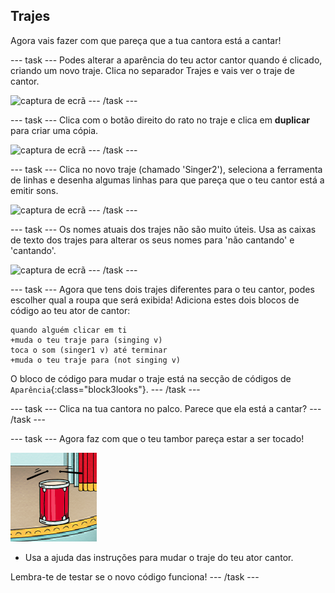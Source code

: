 ## Trajes

Agora vais fazer com que pareça que a tua cantora está a cantar!

--- task --- Podes alterar a aparência do teu actor cantor quando é clicado, criando um novo traje. Clica no separador Trajes e vais ver o traje de cantor.

![captura de ecrã](images/band-singer-costume-annotated.png) --- /task ---

--- task --- Clica com o botão direito do rato no traje e clica em **duplicar** para criar uma cópia.

![captura de ecrã](images/band-singer-duplicate.png) --- /task ---

--- task --- Clica no novo traje (chamado 'Singer2'), seleciona a ferramenta de linhas e desenha algumas linhas para que pareça que o teu cantor está a emitir sons.

![captura de ecrã](images/band-singer-click.png) --- /task ---

--- task --- Os nomes atuais dos trajes não são muito úteis. Usa as caixas de texto dos trajes para alterar os seus nomes para 'não cantando' e 'cantando'.

![captura de ecrã](images/band-singer-name-annotated.png) --- /task ---

--- task --- Agora que tens dois trajes diferentes para o teu cantor, podes escolher qual a roupa que será exibida! Adiciona estes dois blocos de código ao teu ator de cantor:

```blocks3
quando alguém clicar em ti
+muda o teu traje para (singing v)
toca o som (singer1 v) até terminar
+muda o teu traje para (not singing v)
```

O bloco de código para mudar o traje está na secção de códigos de `Aparência`{:class="block3looks"}. --- /task ---

--- task --- Clica na tua cantora no palco. Parece que ela está a cantar? --- /task ---

--- task --- Agora faz com que o teu tambor pareça estar a ser tocado!

![captura de ecrã](images/band-drum-final.png)

- Usa a ajuda das instruções para mudar o traje do teu ator cantor.

Lembra-te de testar se o novo código funciona! --- /task ---
